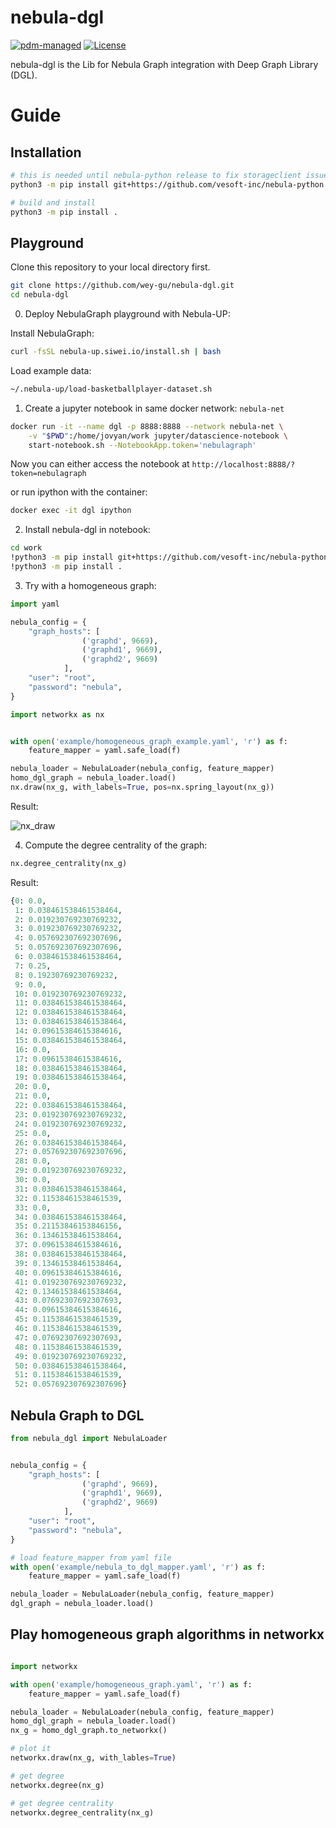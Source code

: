 # nebula-dgl

[![pdm-managed](https://img.shields.io/badge/pdm-managed-blueviolet)](https://pdm.fming.dev) [![License](https://img.shields.io/badge/License-Apache_2.0-blue.svg)](LICENSE)

nebula-dgl is the Lib for Nebula Graph integration with Deep Graph Library (DGL).

# Guide

## Installation

```bash
# this is needed until nebula-python release to fix storageclient issue by including https://github.com/vesoft-inc/nebula-python/pull/219
python3 -m pip install git+https://github.com/vesoft-inc/nebula-python.git@8c328c534413b04ccecfd42e64ce6491e09c6ca8

# build and install
python3 -m pip install .
```

## Playground

Clone this repository to your local directory first.

```bash
git clone https://github.com/wey-gu/nebula-dgl.git
cd nebula-dgl
```

0. Deploy NebulaGraph playground with Nebula-UP:

Install NebulaGraph:

```bash
curl -fsSL nebula-up.siwei.io/install.sh | bash
```

Load example data:

```bash
~/.nebula-up/load-basketballplayer-dataset.sh
```

1. Create a jupyter notebook in same docker network: `nebula-net`

```bash
docker run -it --name dgl -p 8888:8888 --network nebula-net \
    -v "$PWD":/home/jovyan/work jupyter/datascience-notebook \
    start-notebook.sh --NotebookApp.token='nebulagraph'
```
Now you can either access the notebook at `http://localhost:8888/?token=nebulagraph`

or run ipython with the container:

```bash
docker exec -it dgl ipython
```


2. Install nebula-dgl in notebook:

```bash
cd work
!python3 -m pip install git+https://github.com/vesoft-inc/nebula-python.git@8c328c534413b04ccecfd42e64ce6491e09c6ca8
!python3 -m pip install .
```

3. Try with a homogeneous graph:

```python
import yaml

nebula_config = {
    "graph_hosts": [
                ('graphd', 9669),
                ('graphd1', 9669),
                ('graphd2', 9669)
            ],
    "user": "root",
    "password": "nebula",
}

import networkx as nx


with open('example/homogeneous_graph_example.yaml', 'r') as f:
    feature_mapper = yaml.safe_load(f)

nebula_loader = NebulaLoader(nebula_config, feature_mapper)
homo_dgl_graph = nebula_loader.load()
nx.draw(nx_g, with_labels=True, pos=nx.spring_layout(nx_g))
```

Result:

![nx_draw](https://user-images.githubusercontent.com/1651790/181154556-c25532f9-33ff-4cc8-85d9-62cb559d7f1a.png)

4. Compute the degree centrality of the graph:

```python
nx.degree_centrality(nx_g)
```
Result:

```python
{0: 0.0,
 1: 0.038461538461538464,
 2: 0.019230769230769232,
 3: 0.019230769230769232,
 4: 0.057692307692307696,
 5: 0.057692307692307696,
 6: 0.038461538461538464,
 7: 0.25,
 8: 0.19230769230769232,
 9: 0.0,
 10: 0.019230769230769232,
 11: 0.038461538461538464,
 12: 0.038461538461538464,
 13: 0.038461538461538464,
 14: 0.09615384615384616,
 15: 0.038461538461538464,
 16: 0.0,
 17: 0.09615384615384616,
 18: 0.038461538461538464,
 19: 0.038461538461538464,
 20: 0.0,
 21: 0.0,
 22: 0.038461538461538464,
 23: 0.019230769230769232,
 24: 0.019230769230769232,
 25: 0.0,
 26: 0.038461538461538464,
 27: 0.057692307692307696,
 28: 0.0,
 29: 0.019230769230769232,
 30: 0.0,
 31: 0.038461538461538464,
 32: 0.11538461538461539,
 33: 0.0,
 34: 0.038461538461538464,
 35: 0.21153846153846156,
 36: 0.13461538461538464,
 37: 0.09615384615384616,
 38: 0.038461538461538464,
 39: 0.13461538461538464,
 40: 0.09615384615384616,
 41: 0.019230769230769232,
 42: 0.13461538461538464,
 43: 0.07692307692307693,
 44: 0.09615384615384616,
 45: 0.11538461538461539,
 46: 0.11538461538461539,
 47: 0.07692307692307693,
 48: 0.11538461538461539,
 49: 0.019230769230769232,
 50: 0.038461538461538464,
 51: 0.11538461538461539,
 52: 0.057692307692307696}
 ```

## Nebula Graph to DGL

```python
from nebula_dgl import NebulaLoader


nebula_config = {
    "graph_hosts": [
                ('graphd', 9669),
                ('graphd1', 9669),
                ('graphd2', 9669)
            ],
    "user": "root",
    "password": "nebula",
}

# load feature_mapper from yaml file
with open('example/nebula_to_dgl_mapper.yaml', 'r') as f:
    feature_mapper = yaml.safe_load(f)

nebula_loader = NebulaLoader(nebula_config, feature_mapper)
dgl_graph = nebula_loader.load()

```

## Play homogeneous graph algorithms in networkx

```python

import networkx

with open('example/homogeneous_graph.yaml', 'r') as f:
    feature_mapper = yaml.safe_load(f)

nebula_loader = NebulaLoader(nebula_config, feature_mapper)
homo_dgl_graph = nebula_loader.load()
nx_g = homo_dgl_graph.to_networkx()

# plot it
networkx.draw(nx_g, with_lables=True)

# get degree
networkx.degree(nx_g)

# get degree centrality
networkx.degree_centrality(nx_g)
```
